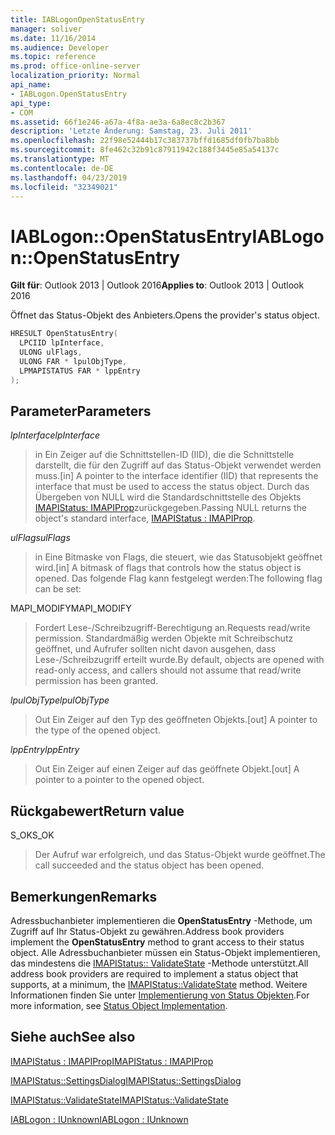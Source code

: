 ```yaml
---
title: IABLogonOpenStatusEntry
manager: soliver
ms.date: 11/16/2014
ms.audience: Developer
ms.topic: reference
ms.prod: office-online-server
localization_priority: Normal
api_name:
- IABLogon.OpenStatusEntry
api_type:
- COM
ms.assetid: 66f1e246-a67a-4f8a-ae3a-6a8ec8c2b367
description: 'Letzte Änderung: Samstag, 23. Juli 2011'
ms.openlocfilehash: 22f98e52444b17c383737bffd1685df0fb7ba8bb
ms.sourcegitcommit: 8fe462c32b91c87911942c188f3445e85a54137c
ms.translationtype: MT
ms.contentlocale: de-DE
ms.lasthandoff: 04/23/2019
ms.locfileid: "32349021"
---
```

# <a name="iablogonopenstatusentry"></a><span data-ttu-id="c9609-103">IABLogon::OpenStatusEntry</span><span class="sxs-lookup"><span data-stu-id="c9609-103">IABLogon::OpenStatusEntry</span></span>

  
  
<span data-ttu-id="c9609-104">**Gilt für**: Outlook 2013 | Outlook 2016</span><span class="sxs-lookup"><span data-stu-id="c9609-104">**Applies to**: Outlook 2013 | Outlook 2016</span></span> 
  
<span data-ttu-id="c9609-105">Öffnet das Status-Objekt des Anbieters.</span><span class="sxs-lookup"><span data-stu-id="c9609-105">Opens the provider's status object.</span></span>
  
```cpp
HRESULT OpenStatusEntry(
  LPCIID lpInterface,
  ULONG ulFlags,
  ULONG FAR * lpulObjType,
  LPMAPISTATUS FAR * lppEntry
);
```

## <a name="parameters"></a><span data-ttu-id="c9609-106">Parameter</span><span class="sxs-lookup"><span data-stu-id="c9609-106">Parameters</span></span>

 <span data-ttu-id="c9609-107">_lpInterface_</span><span class="sxs-lookup"><span data-stu-id="c9609-107">_lpInterface_</span></span>
  
> <span data-ttu-id="c9609-108">in Ein Zeiger auf die Schnittstellen-ID (IID), die die Schnittstelle darstellt, die für den Zugriff auf das Status-Objekt verwendet werden muss.</span><span class="sxs-lookup"><span data-stu-id="c9609-108">[in] A pointer to the interface identifier (IID) that represents the interface that must be used to access the status object.</span></span> <span data-ttu-id="c9609-109">Durch das Übergeben von NULL wird die Standardschnittstelle des Objekts [IMAPIStatus: IMAPIProp](imapistatusimapiprop.md)zurückgegeben.</span><span class="sxs-lookup"><span data-stu-id="c9609-109">Passing NULL returns the object's standard interface, [IMAPIStatus : IMAPIProp](imapistatusimapiprop.md).</span></span>
    
 <span data-ttu-id="c9609-110">_ulFlags_</span><span class="sxs-lookup"><span data-stu-id="c9609-110">_ulFlags_</span></span>
  
> <span data-ttu-id="c9609-111">in Eine Bitmaske von Flags, die steuert, wie das Statusobjekt geöffnet wird.</span><span class="sxs-lookup"><span data-stu-id="c9609-111">[in] A bitmask of flags that controls how the status object is opened.</span></span> <span data-ttu-id="c9609-112">Das folgende Flag kann festgelegt werden:</span><span class="sxs-lookup"><span data-stu-id="c9609-112">The following flag can be set:</span></span>
    
<span data-ttu-id="c9609-113">MAPI_MODIFY</span><span class="sxs-lookup"><span data-stu-id="c9609-113">MAPI_MODIFY</span></span> 
  
> <span data-ttu-id="c9609-114">Fordert Lese-/Schreibzugriff-Berechtigung an.</span><span class="sxs-lookup"><span data-stu-id="c9609-114">Requests read/write permission.</span></span> <span data-ttu-id="c9609-115">Standardmäßig werden Objekte mit Schreibschutz geöffnet, und Aufrufer sollten nicht davon ausgehen, dass Lese-/Schreibzugriff erteilt wurde.</span><span class="sxs-lookup"><span data-stu-id="c9609-115">By default, objects are opened with read-only access, and callers should not assume that read/write permission has been granted.</span></span>
    
 <span data-ttu-id="c9609-116">_lpulObjType_</span><span class="sxs-lookup"><span data-stu-id="c9609-116">_lpulObjType_</span></span>
  
> <span data-ttu-id="c9609-117">Out Ein Zeiger auf den Typ des geöffneten Objekts.</span><span class="sxs-lookup"><span data-stu-id="c9609-117">[out] A pointer to the type of the opened object.</span></span>
    
 <span data-ttu-id="c9609-118">_lppEntry_</span><span class="sxs-lookup"><span data-stu-id="c9609-118">_lppEntry_</span></span>
  
> <span data-ttu-id="c9609-119">Out Ein Zeiger auf einen Zeiger auf das geöffnete Objekt.</span><span class="sxs-lookup"><span data-stu-id="c9609-119">[out] A pointer to a pointer to the opened object.</span></span>
    
## <a name="return-value"></a><span data-ttu-id="c9609-120">Rückgabewert</span><span class="sxs-lookup"><span data-stu-id="c9609-120">Return value</span></span>

<span data-ttu-id="c9609-121">S_OK</span><span class="sxs-lookup"><span data-stu-id="c9609-121">S_OK</span></span> 
  
> <span data-ttu-id="c9609-122">Der Aufruf war erfolgreich, und das Status-Objekt wurde geöffnet.</span><span class="sxs-lookup"><span data-stu-id="c9609-122">The call succeeded and the status object has been opened.</span></span>
    
## <a name="remarks"></a><span data-ttu-id="c9609-123">Bemerkungen</span><span class="sxs-lookup"><span data-stu-id="c9609-123">Remarks</span></span>

<span data-ttu-id="c9609-124">Adressbuchanbieter implementieren die **OpenStatusEntry** -Methode, um Zugriff auf Ihr Status-Objekt zu gewähren.</span><span class="sxs-lookup"><span data-stu-id="c9609-124">Address book providers implement the **OpenStatusEntry** method to grant access to their status object.</span></span> <span data-ttu-id="c9609-125">Alle Adressbuchanbieter müssen ein Status-Objekt implementieren, das mindestens die [IMAPIStatus:: ValidateState](imapistatus-validatestate.md) -Methode unterstützt.</span><span class="sxs-lookup"><span data-stu-id="c9609-125">All address book providers are required to implement a status object that supports, at a minimum, the [IMAPIStatus::ValidateState](imapistatus-validatestate.md) method.</span></span> <span data-ttu-id="c9609-126">Weitere Informationen finden Sie unter [Implementierung von Status Objekten](status-object-implementation.md).</span><span class="sxs-lookup"><span data-stu-id="c9609-126">For more information, see [Status Object Implementation](status-object-implementation.md).</span></span>
  
## <a name="see-also"></a><span data-ttu-id="c9609-127">Siehe auch</span><span class="sxs-lookup"><span data-stu-id="c9609-127">See also</span></span>



[<span data-ttu-id="c9609-128">IMAPIStatus : IMAPIProp</span><span class="sxs-lookup"><span data-stu-id="c9609-128">IMAPIStatus : IMAPIProp</span></span>](imapistatusimapiprop.md)
  
[<span data-ttu-id="c9609-129">IMAPIStatus::SettingsDialog</span><span class="sxs-lookup"><span data-stu-id="c9609-129">IMAPIStatus::SettingsDialog</span></span>](imapistatus-settingsdialog.md)
  
[<span data-ttu-id="c9609-130">IMAPIStatus::ValidateState</span><span class="sxs-lookup"><span data-stu-id="c9609-130">IMAPIStatus::ValidateState</span></span>](imapistatus-validatestate.md)
  
[<span data-ttu-id="c9609-131">IABLogon : IUnknown</span><span class="sxs-lookup"><span data-stu-id="c9609-131">IABLogon : IUnknown</span></span>](iablogoniunknown.md)

